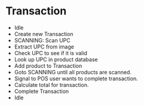 # Transaction

* Idle
* Create new Transaction
* SCANNING: Scan UPC
* Extract UPC from image
* Check UPC to see if it is valid
* Look up UPC in product database
* Add product to Transaction
* Goto SCANNING until all products are scanned.
* Signal to POS user wants to complete transaction.
* Calculate total for transaction.
* Complete Transaction
* Idle